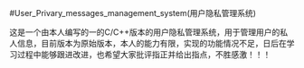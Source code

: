#User_Privary_messages_management_system(用户隐私管理系统)



这是一个由本人编写的一的C/C++版本的用户隐私管理系统，用于管理用户的私人信息，目前版本为原始版本，本人的能力有限，实现的功能情况不足，日后在学习过程中能够跟进改进，也希望大家批评指正并给出指点，不胜感激！！！
